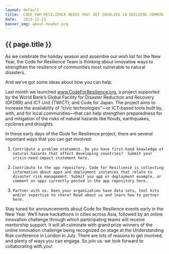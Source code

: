 ```yaml
---
layout: default
title:  CODE FOR RESILIENCE NEEDS YOU! GET INVOLVED IN BUILDING COMMUNITY RESILIENCE TO NATURAL DISASTERS 
date:   2013-12-23
banner_img: about-header.png 
---
```


{{ page.title }}
----------------

As we celebrate the holiday season and assemble our wish list for the New Year, the Code for Resilience Team is thinking about innovative ways to strengthen the resilience of communities most vulnerable to natural disasters.
 
And we’ve got some ideas about how you can help.
 
Last month we launched www.CodeForResilience.org, a project supported by the World Bank’s Global Facility for Disaster Reduction and Recovery (GFDRR) and ICT Unit (TWICT), and Code for Japan. The project aims to increase the availability of “civic technologies”—or ICT-based tools built by, with, and for local communities—that can help strengthen preparedness for and mitigation of the risks of natural hazards like floods, earthquakes, cyclones and droughts.

<!--more-->

In these early days of the Code for Resilience project, there are several important ways that you can get involved:
 
1.     Contribute a problem statement. Do you have first-hand knowledge of natural hazards that affect developing countries?  Submit your crisis-need-impact statement here. 
2.     Contribute to the app repository. Code for Resilience is collecting information about apps and deployment instances that relate to disaster risk management. Submit you app or deployment example, or comment on apps currently posted in the app repository here.
3.     Partner with us. Does your organization have data sets, tool kits and/or expertise to share? Read about us and learn how to partner here.
Stay tuned for announcements about Code for Resilience events early in the New Year. We’ll have hackathons in cities across Asia, followed by an online innovation challenge through which participating teams will receive mentorship support. It will all culminate with grand prize winners of the online innovation challenge being recognized on stage at the Understanding Risk conference in London in July. 
There are lots of reasons to get involved, and plenty of ways you can engage. So join us: we look forward to collaborating with you!
